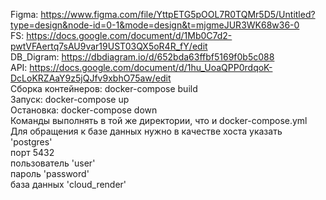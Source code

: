 Figma: https://www.figma.com/file/YttpETG5pOOL7R0TQMr5D5/Untitled?type=design&node-id=0-1&mode=design&t=mjgmeJUR3WK68w36-0  
FS: https://docs.google.com/document/d/1Mb0C7d2-pwtVFAertq7sAU9var19UST03QX5oR4R_fY/edit  
DB_Digram: https://dbdiagram.io/d/652bda63ffbf5169f0b5c088  
API: https://docs.google.com/document/d/1hu_UoaQPP0rdqoK-DcLoKRZAaY9z5jQJfv9xbhO75aw/edit  
Сборка контейнеров: docker-compose build  
Запуск: docker-compose up  
Остановка: docker-compose down  
Команды выполнять в той же директории, что и docker-compose.yml  
Для обращения к базе данных нужно в качестве хоста указать 'postgres'  
порт 5432  
пользователь 'user'  
пароль 'password'  
база данных 'cloud_render'

